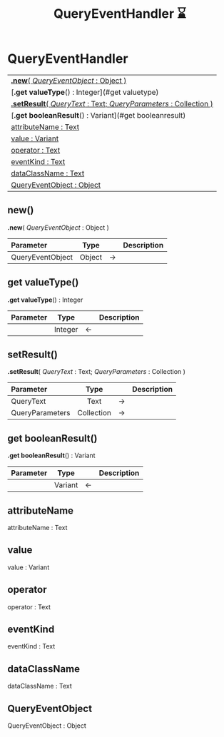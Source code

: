 ﻿---
layout: default
title: QueryEventHandler ⌛
parent: Classes
---

# QueryEventHandler

|   |
|:---|
|[**.new**( *QueryEventObject* : Object )](#new)<br>|
|[**.get valueType**() : Integer](#get valuetype)<br>|
|[**.setResult**( *QueryText* : Text; *QueryParameters* : Collection )](#setresult)<br>|
|[**.get booleanResult**() : Variant](#get booleanresult)<br>|
|[attributeName : Text](#attributename)<br>|
|[value : Variant](#value)<br>|
|[operator : Text](#operator)<br>|
|[eventKind : Text](#eventkind)<br>|
|[dataClassName : Text](#dataclassname)<br>|
|[QueryEventObject : Object](#queryeventobject)<br>|


## new()
**.new**( *QueryEventObject* : Object )

|Parameter|Type|   |Description|
|:---|:---:|:---:|:---:|
|QueryEventObject|Object|->|<Description>|

## get valueType()
**.get valueType**() : Integer

|Parameter|Type|   |Description|
|:---|:---:|:---:|:---:|
||Integer|<-|<Description>|

## setResult()
**.setResult**( *QueryText* : Text; *QueryParameters* : Collection )

|Parameter|Type|   |Description|
|:---|:---:|:---:|:---:|
|QueryText|Text|->|<Description>|
|QueryParameters|Collection|->|<Description>|

## get booleanResult()
**.get booleanResult**() : Variant

|Parameter|Type|   |Description|
|:---|:---:|:---:|:---:|
||Variant|<-|<Description>|

## attributeName
attributeName : Text


## value
value : Variant


## operator
operator : Text


## eventKind
eventKind : Text


## dataClassName
dataClassName : Text


## QueryEventObject
QueryEventObject : Object

